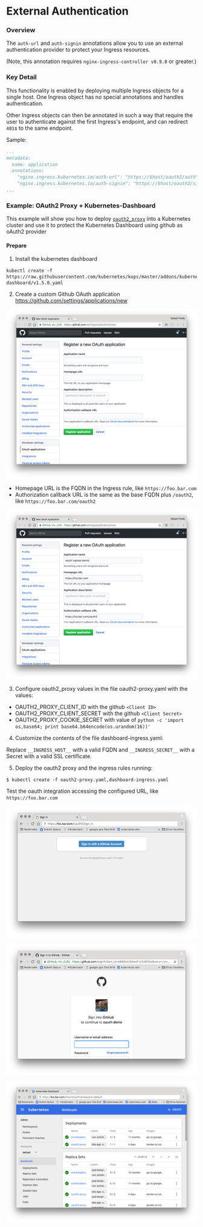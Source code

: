 # External Authentication

### Overview

The `auth-url` and `auth-signin` annotations allow you to use an external
authentication provider to protect your Ingress resources.

(Note, this annotation requires `nginx-ingress-controller v0.9.0` or greater.)

### Key Detail

This functionality is enabled by deploying multiple Ingress objects for a single host.
One Ingress object has no special annotations and handles authentication.

Other Ingress objects can then be annotated in such a way that require the user to
authenticate against the first Ingress's endpoint, and can redirect `401`s to the
same endpoint.

Sample:

```yaml
...
metadata:
  name: application
  annotations:
    "nginx.ingress.kubernetes.io/auth-url": "https://$host/oauth2/auth"
    "nginx.ingress.kubernetes.io/auth-signin": "https://$host/oauth2/sign_in"
...
```

### Example: OAuth2 Proxy + Kubernetes-Dashboard

This example will show you how to deploy [`oauth2_proxy`](https://github.com/bitly/oauth2_proxy)
into a Kubernetes cluster and use it to protect the Kubernetes Dashboard using github as oAuth2 provider

#### Prepare

1. Install the kubernetes dashboard

```console
kubectl create -f https://raw.githubusercontent.com/kubernetes/kops/master/addons/kubernetes-dashboard/v1.5.0.yaml
```

2. Create a custom Github OAuth application https://github.com/settings/applications/new

![Register OAuth2 Application](images/register-oauth-app.png)

- Homepage URL is the FQDN in the Ingress rule, like `https://foo.bar.com`
- Authorization callback URL is the same as the base FQDN plus `/oauth2`, like `https://foo.bar.com/oauth2`

![Register OAuth2 Application](images/register-oauth-app-2.png)

3. Configure oauth2_proxy values in the file oauth2-proxy.yaml with the values:

- OAUTH2_PROXY_CLIENT_ID with the github `<Client ID>`
- OAUTH2_PROXY_CLIENT_SECRET with the github `<Client Secret>`
- OAUTH2_PROXY_COOKIE_SECRET with value of `python -c 'import os,base64; print base64.b64encode(os.urandom(16))'`      

4. Customize the contents of the file dashboard-ingress.yaml:

Replace `__INGRESS_HOST__` with a valid FQDN and `__INGRESS_SECRET__` with a Secret with a valid SSL certificate.

5. Deploy the oauth2 proxy and the ingress rules running:

```console
$ kubectl create -f oauth2-proxy.yaml,dashboard-ingress.yaml
```

Test the oauth integration accessing the configured URL, like `https://foo.bar.com`

![Register OAuth2 Application](images/github-auth.png)

![Github authentication](images/oauth-login.png)

![Kubernetes dashboard](images/dashboard.png)
